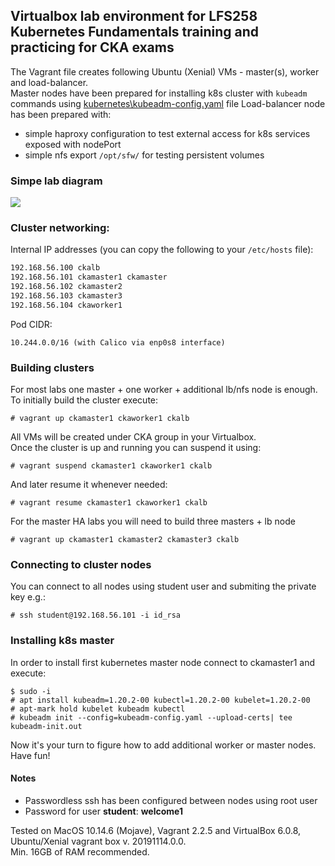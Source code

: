 ## Virtualbox lab environment for LFS258 Kubernetes Fundamentals training and practicing for CKA exams

The Vagrant file creates following Ubuntu (Xenial) VMs - master(s), worker and load-balancer.  
Master nodes have been prepared for installing k8s cluster with ```kubeadm``` commands using [kubernetes\kubeadm-config.yaml](./kubernetes/kubeadm-config.yaml) file
Load-balancer node has been prepared with:
  - simple haproxy configuration to test external access for k8s services exposed with nodePort
  - simple nfs export ```/opt/sfw/``` for testing persistent volumes

### Simpe lab diagram 
<img src="https://raw.githubusercontent.com/michalgutowski/cka-lab/master/lab-diagram.svg?sanitize=true">

### Cluster networking:  
Internal IP addresses (you can copy the following to your ```/etc/hosts``` file):   
```bash
192.168.56.100 ckalb  
192.168.56.101 ckamaster1 ckamaster  
192.168.56.102 ckamaster2  
192.168.56.103 ckamaster3  
192.168.56.104 ckaworker1  
```
Pod CIDR: 
```
10.244.0.0/16 (with Calico via enp0s8 interface)  
```
### Building clusters  
For most labs one master + one worker + additional lb/nfs node is enough. To initially build the cluster execute:  
```
# vagrant up ckamaster1 ckaworker1 ckalb
```  
All VMs will be created under CKA group in your Virtualbox.  
Once the cluster is up and running you can suspend it using:  
```
# vagrant suspend ckamaster1 ckaworker1 ckalb    
```
And later resume it whenever needed:
```
# vagrant resume ckamaster1 ckaworker1 ckalb   
```

For the master HA labs you will need to build three masters + lb node
```
# vagrant up ckamaster1 ckamaster2 ckamaster3 ckalb
```  
### Connecting to cluster nodes 
You can connect to all nodes using student user and submiting the private key e.g.:  
```
# ssh student@192.168.56.101 -i id_rsa
``` 
### Installing k8s master 
In order to install first kubernetes master node connect to ckamaster1 and execute:  
```
$ sudo -i
# apt install kubeadm=1.20.2-00 kubectl=1.20.2-00 kubelet=1.20.2-00
# apt-mark hold kubelet kubeadm kubectl
# kubeadm init --config=kubeadm-config.yaml --upload-certs| tee kubeadm-init.out
```  
Now it's your turn to figure how to add additional worker or master nodes. Have fun!

#### Notes
  - Passwordless ssh has been configured between nodes using root user
  - Password for user **student**: **welcome1**

Tested on MacOS 10.14.6 (Mojave), Vagrant 2.2.5 and VirtualBox 6.0.8, Ubuntu/Xenial vagrant box v. 20191114.0.0.  
Min. 16GB of RAM recommended.
